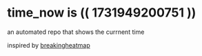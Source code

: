 # time_now is (( 1731949200751 ))

an automated repo that shows the currnent time

inspired by [breakingheatmap](https://github.com/breakingheatmap/breakingheatmap)